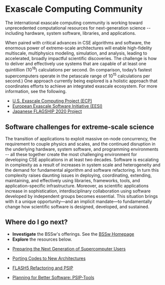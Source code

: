 # Exascale Computing Community

The international exascale computing community is working toward unprecedented computational resources for next-generation science -- including hardware, system software, libraries, and applications. 

When paired with critical advances in CSE algorithms and software, the enormous power of extreme-scale architectures will enable high-fidelity multiscale, multiphysics modeling, simulation, and analysis, leading to accelerated, broadly impactful scientific discoveries. The challenge is how to deliver and effectively use systems that are capable of at least one quintillion (10<sup>18</sup>) calculations per second. (In comparison, today’s fastest supercomputers operate in the petascale range of 10<sup>15</sup> calculations per second.) One approach currently being explored is a holistic approach that coordinates efforts to achieve an integrated exascale ecosystem. For more information, see the following.

- [U.S. Exascale Computing Project (ECP)](https://exascaleproject.org "ECP Homepage")
- [European Exascale Software Initiative (EESI)](http://www.eesi-project.eu "EESI Homepage")
- [Japanese FLAGSHIP 2020 Project](http://www.riken.jp/en/research/labs/r-ccs/exascale_comput_proj/ "FLAGSHIP 2020 Homepage")

<!--
LCM: Not displaying properly:
<a href="#_" class="link row">[U.S. Exascale Computing Project (ECP)] https://exascaleproject.org "ECP Homepage"</a>
<a href="#_" class="link row">[European Exascale Software Initiative (EESI)] http://www.eesi-project.eu "EESI Homepage"</a>
<a href="#_" class="link row">[Japanese FLAGSHIP 2020 Project] http://www.aics.riken.jp/fs2020p/en/ "FLAGSHIP 2020 Homepage"</a>
-->

## Software challenges for extreme-scale science

The transition of applications to exploit massive on-node concurrency, the requirement to couple physics and scales, and the continued disruption in the underlying hardware, system software, and programming environments -- all these together create the most challenging environment for developing CSE applications in at least two decades.  Software is escalating in complexity as a result of increases in system scale and heterogeneity and the demand for fundamental algorithm and software refactoring. In turn this complexity raises daunting issues in deploying, coordinating, extending, maintaining, and effectively using libraries, frameworks, tools, and application-specific infrastructure.  Moreover, as scientific applications increase in sophistication, interdisciplinary collaboration using software developed by independent groups becomes essential.  This situation brings with it a unique opportunity—and an implicit mandate—to fundamentally change how scientific software is designed, developed, and sustained.  

## Where do I go next?
- **Investigate** the BSSw's offerings. See the [BSSw Homepage](https://bssw.io)
- **Explore** the resources below.

<!--
Featured resources for the Exascale Computing Community.
Edit this list to change resources that appear on the front-end site.
-->

* [Preparing the Next Generation of Supercomputer Users](../../Articles/Blog/ATPESC.md)

* [Porting Codes to New Architectures](../../Articles/Blog/2018-11-messer-porting.md)

* [FLASH5 Refactoring and PSIP](../../Articles/Blog/FlashPsipProcess.md)

* [Planning for Better Software: PSIP-Tools](../../CuratedContent/PlanningUsingPSIPs.md)

<!-- Defer events until later
* [SC17 Conference](../../Events/Conference.SC17.md)
-->

<!---
Publish: yes
--->
